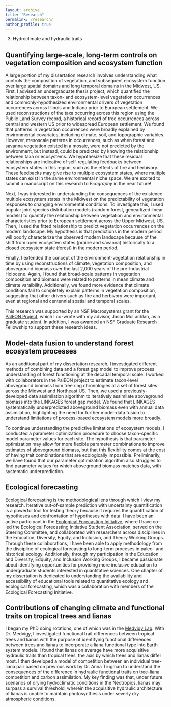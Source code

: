 ```yaml
---
layout: archive
title: "Research"
permalink: /research/
author_profile: true
---
```


3. Hydroclimate and hydraulic traits

## Quantifying large-scale, long-term controls on vegetation composition and ecosystem function

A large portion of my dissertation research involves understanding what controls the composition of vegetation, and subsequent ecosystem function over large spatial domains and long temporal domains in the Midwest, US. First, I advised an undergraduate thesis project, which quantified the relationship between taxon- and ecosystem-level vegetation occurrences and commonly-hypothesized environmental drivers of vegetation occurrences across Illinois and Indiana prior to European settlement. We used reconstructions of the taxa occurring across this region using the Public Land Survey record, a historical record of tree occurrences across central and western US prior to widespread European settlement. We found that patterns in vegetation occurrences were broadly explained by environmental covariates, including climate, soil, and topographic variables. However, mesoscale patterns in occurrences, such as when forest and savanna vegetation existed in a mosaic, were not predicted by the environment, but instead, could be predicted by knowing the relationship between taxa or ecosystems. We hypothesize that these residual relationships are indicative of self-regulating feedbacks between ecosystem states in this region, such as the effects of fire and herbivory. These feedbacks may give rise to multiple ecosystem states, where multiple states can exist in the same environmental niche space. We are excited to submit a manuscript on this research to *Ecography* in the near future!

Next, I was interested in understanding the consequences of the existence multiple ecosystem states in the Midwest on the predictability of vegetation responses to changing environmental conditions. To investigate this, I used popular joint species distribution models (random forest, genearlized linear models) to quantify the relationship between vegetation and environmental characteristics prior to European settlement across the Upper Midwest, US. Then, I used the fitted relationship to predict vegetation occurrences on the modern landscape. My hypothesis is that predictions in the modern period will poorly characterize the observed modern landscape because of the shift from open ecosystem states (prairie and savanna) historically to a closed ecosystem state (forest) in the modern period.

Finally, I extended the concept of the environment-vegetation relationship in time by using reconstructions of climate, vegetation composition, and aboveground biomass over the last 2,000 years of the pre-Industrial Holocene. Again, I found that broad-scale patterns in vegetation composition and biomass were related to patterns in mean climate and climate varaibility. Additionally, we found more evidence that climate conditions fail to completely explain patterns in vegetation composition, suggesting that other drivers such as fire and herbivory were important, even at regional and centennial spatial and temporal scales.

This research was supported by an NSF Macrosystems grant for the [PalEON Project](http://paleonproject.org), which I co-wrote with my advisor, Jason McLachlan, as a graduate student. In addition, I was awarded an NSF Graduate Research Fellowship to support these research ideas.

## Model-data fusion to understand forest ecosystem processes

As an additional part of my dissertation research, I investigated different methods of combining data and a forest gap model to improve process understanding of forest functioning at the decadal temporal scale. I worked with collaborators in the PalEON project to estimate taxon-level aboveground biomass from tree ring chronologies at a set of forest sites across the Midwest and Northeast US. Then, we used a previously-developed data assimilation algorithm to iteratively assimilate aboveground biomass into the LINKAGES forest gap model. We found that LINKAGES systematically underpredicted aboveground biomass even with annual data assimilation, highlighting the need for further model-data fusion to understand limitations of process-based ecosystem models more broadly.

To continue understanding the predictive limitations of ecosystem models, I conducted a parameter optimization procedure to choose taxon-specific model parameter values for each site. The hypothesis is that parameter optimization may allow for more flexible parameter combinations to improve estimates of aboveground biomass, but that this flexibility comes at the cost of having trait combinations that are ecologically impossible. Preliminarily, we have found that our parameter optimization algorithm also struggles to find parameter values for which aboveground biomass matches data, with systematic underprediction.

## Ecological forecasting

Ecological forecasting is the methodological lens through which I view my research. Iterative out-of-sample prediction with uncertainty quantification is a powerful tool for testing theory because it requires the quantification of hypotheses and confrontation of hypotheses with data. I have been an active participant in the [Ecological Forecasting Initiative](http://paleonproject.org), where I have co-led the Ecological Forecasting Initiative Student Association, served on the Steering Committee, and collaborated with researchers across disciplines in the Education, Diversity, Equity, and Inclusion, and Theory Working Groups. Through these collaborations, I have been able to apply methodology from the discipline of ecological forecasting to long-term proceses in paleo- and historical ecology. Additionally, through my participation in the Education and Diversity, Edquity, and Inclusion Working Groups, I became passionate about identifying opportunities for providing more inclusive education to undergraduate students interested in quantitative sciences. One chapter of my dissertation is dedicated to understanding the availability and accessibility of educational tools related to quantitative ecology and ecological forecasting, which was a collaboration with members of the Ecological Forecasting Initiative.

## Contributions of changing climate and functional traits on tropical trees and lianas

I began my PhD doing rotations, one of which was in the [Medvigy Lab](https://biology.nd.edu/labs/medvigy-lab/). With Dr. Medvigy, I investigated functional trait differences between tropical trees and lianas with the purpose of identifying functional differences between trees and lianas to incorporate a liana functional type into Earth system models. I found that lianas on average have more acquisitive hydraulic traits than tropical trees, the axis by which trees and lianas differ most. I then developed a model of competition between an individual tree-liana pair based on previous work by Dr. Anna Trugman to understand the consequences of the difference in hydraulic functional traits on tree-liana competition and carbon assimilation. My key finding was that, under future scenarios of drying hydroclimatic conditions in the Neotropics, lianas may surpass a survival threshold, wherein the acquisitive hydraulic architecture of lianas is unable to maintain photosynthesis under severly dry atmospheric conditions.